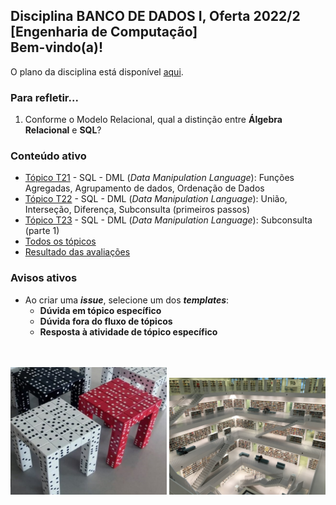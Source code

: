 ## Disciplina **BANCO DE DADOS I**, Oferta 2022/2<br>[Engenharia de Computação]<br>Bem-vindo(a)!<br> 

O plano da disciplina está disponível [aqui](./media/bd-2022-2-bec-plano.pdf).<br>

### Para refletir...

1. Conforme o Modelo Relacional, qual a distinção entre **Álgebra Relacional** e **SQL**?

### Conteúdo ativo

- [Tópico T21](./topicos/topico-21.md) - SQL - DML (_Data Manipulation Language_): Funções Agregadas, Agrupamento de dados, Ordenação de Dados
- [Tópico T22](./topicos/topico-22.md) - SQL - DML (_Data Manipulation Language_): União, Interseção, Diferença, Subconsulta (primeiros passos)
- [Tópico T23](./topicos/topico-23.md) - SQL - DML (_Data Manipulation Language_): Subconsulta (parte 1)
- [Todos os tópicos](topicos/topicos.md)
- [Resultado das avaliações](./topicos/tresultado.md)

### Avisos ativos

- Ao criar uma _**issue**_, selecione um dos _**templates**_:
  - **Dúvida em tópico específico**
  - **Dúvida fora do fluxo de tópicos**
  - **Resposta à atividade de tópico específico**

<br>
<br>
<img src="./media/fig-bd-ilustracao.jpg" width="250">
<img src="./media/tobias-fischer-PkbZahEG2Ng-unsplash.jpg" width="250">
